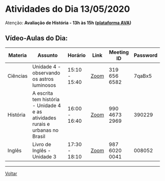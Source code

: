 # Atividades do Dia 13/05/2020

Atenção: **Avaliação de História - 13h às 15h ([plataforma AVA](https://poliedro-ava.azurewebsites.net))**
## Vídeo-Aulas do Dia:

| Materia | Assunto |Horário | Link | Meeting ID | Password |
|---------|---------|--------|------|------------|----------|
| Ciências | Unidade 4 - observando os astros luminosos | 15:10 - 15:40 | [Zoom](https://zoom.us/j/3196566582?pwd=cFNUb3BrREpzanpQV2toZ09RbjFnUT09) | 319 656 6582 | 7qaBx5 |
| História | A escrita tem história - Unidade 4 e as atividades rurais e urbanas no Brasil | 16:00 - 16:40 | [Zoom](https://zoom.us/j/99046732969?pwd=NEJsR2t2cGhEMlJPNnJGR1ZqMmE0UT09) | 990 4673 2969 | 390229 |
| Inglês | Livro de Inglês - Unidade 3 | 17:30 - 18:10 | [Zoom](https://zoom.us/j/98760200041?pwd=R2hOZ2ZvQS9nc2JyN29hdCt0L2Qxdz09) | 987 6020 0041 | 008052 |

---
[Voltar](index.md)
